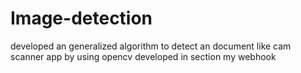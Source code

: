 # Image-detection
developed an generalized algorithm to detect an document like cam scanner app by using opencv
developed in section
my webhook












